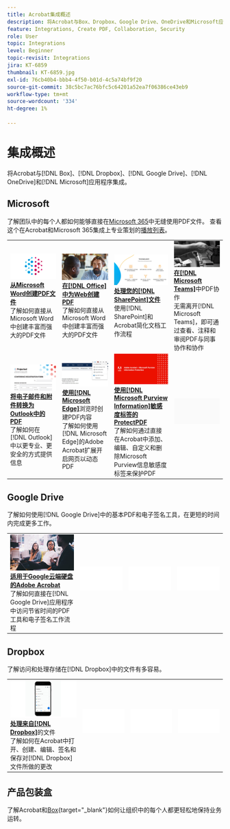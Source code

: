```yaml
---
title: Acrobat集成概述
description: 将Acrobat与Box、Dropbox、Google Drive、OneDrive和Microsoft应用程序集成
feature: Integrations, Create PDF, Collaboration, Security
role: User
topic: Integrations
level: Beginner
topic-revisit: Integrations
jira: KT-6859
thumbnail: KT-6859.jpg
exl-id: 76cb40b4-bbb4-4f50-b01d-4c5a74bf9f20
source-git-commit: 38c5bc7ac76bfc5c64201a52ea7f06386ce43eb9
workflow-type: tm+mt
source-wordcount: '334'
ht-degree: 1%

---
```


# 集成概述

将Acrobat与[!DNL Box]、[!DNL Dropbox]、[!DNL Google Drive]、[!DNL OneDrive]和[!DNL Microsoft]应用程序集成。

## Microsoft

了解团队中的每个人都如何能够直接在[Microsoft 365](https://www.adobe.com/documentcloud/integrations/microsoft-office-365.html)中无缝使用PDF文件。 查看这个在Acrobat和Microsoft 365集成上专业策划的[播放列表](https://experienceleague.adobe.com/en/playlists/acrobat-integrate-microsoft-365)。

<table style="table-layout:fixed">
<tr>
  <td>
    <a href="createfromword.md">
      <img alt="从Microsoft Word创建PDF文件" src="../assets/create-word.png" />
    </a>
    <div>
    <a href="createfromword.md"><strong>从Microsoft Word创建PDF文件</strong></a>
    </div>
    了解如何直接从Microsoft Word中创建丰富而强大的PDF文件
    <br>
  </td>
  <td>
    <a href="createofficeweb.md">
      <img alt="在[!DNL Office]中创建WebPDF" src="../assets/office-web.png" />
    </a>
    <div>
    <a href="createofficeweb.md"><strong>在[!DNL Office]中为Web创建PDF</strong></a>
    </div>
    了解如何直接从Microsoft Word中创建丰富而强大的PDF文件
    <br>
  </td> 
  <td>
    <a href="acrobatandsp.md">
      <img alt="处理您的[!DNL SharePoint]文件" src="../assets/work-sharepoint.png" />
    </a>
    <div>
    <a href="acrobatandsp.md"><strong>处理您的[!DNL SharePoint]文件</strong></a>
    </div>
    使用[!DNL SharePoint]和Acrobat简化文档工作流程
    <br>
  </td>
  <td>
    <a href="acrobatandteams.md">
      <img alt="PDF协作 [!DNL Microsoft Teams]" src="../assets/collaboration-teams.png" />
    </a>
    <div>
    <a href="acrobatandteams.md"><strong>在[!DNL Microsoft Teams]</strong></a>中PDF协作
    </div>
    无需离开[!DNL Microsoft Teams]，即可通过查看、注释和审阅PDF与同事协作和协作
    <br>
  </td>
</tr>
<tr>
  <td>
    <a href="outlook.md">
      <img alt="在Outlook中将电子邮件和附件转换为PDF" src="../assets/outlook.png" />
    </a>
    <div>
    <a href="outlook.md"><strong>将电子邮件和附件转换为Outlook中的PDF</strong></a>
    </div>
    了解如何在[!DNL Outlook]中以更专业、更安全的方式提供信息
    <br>
  </td>
  <td>
    <a href="edge.md">
      <img alt="浏览时创建PDF内容 [!DNL Microsoft Edge]" src="../assets/edge.png" />
    </a>
    <div>
    <a href="edge.md"><strong>使用[!DNL Microsoft Edge]</strong></a>浏览时创建PDF内容
    </div>
    了解如何使用[!DNL Microsoft Edge]的Adobe Acrobat扩展开启网页以动态PDF
    <br>
  </td>
  <td>
    <a href="microsoftsensitivitylabels.md">
      <img alt="使用[!DNL Microsoft Purview Information]敏感度标签的ProtectPDF" src="../assets/purview.png" />
    </a>
    <div>
    <a href="microsoftsensitivitylabels.md"><strong>使用[!DNL Microsoft Purview Information]敏感度标签的ProtectPDF</strong></a>
    </div>
    了解如何通过直接在Acrobat中添加、编辑、自定义和删除Microsoft Purview信息敏感度标签来保护PDF
    <br>
  </td>
  <td>
   <img alt="间隔物" src="../assets/Grayspacer.png" />
    <div>
    <br>
  </td>
</tr>
</table>

## Google Drive

了解如何使用[!DNL Google Drive]中的基本PDF和电子签名工具，在更短的时间内完成更多工作。

<table style="table-layout:fixed">
<tr>
  <td>
    <a href="acrobatandgoogle.md">
      <img alt="适用于Google Drive的Adobe Acrobat" src="../assets/google.png" />
    </a>
    <div>
    <a href="acrobatandgoogle.md"><strong>适用于Google云端硬盘的Adobe Acrobat</strong></a>
    </div>
    了解如何直接在[!DNL Google Drive]应用程序中访问节省时间的PDF工具和电子签名工作流程
    <br>
  </td>
  <td>
   <img alt="间隔物" src="../assets/Whitespacer.png" />
    <div>
    <br>
  </td>
  <td>
   <img alt="间隔物" src="../assets/Whitespacer.png" />
    <div>
    <br>
  </td>
  <td>
   <img alt="间隔物" src="../assets/Whitespacer.png" />
    <div>
    <br>
  </td>
</tr>
</table>

## Dropbox

了解访问和处理存储在[!DNL Dropbox]中的文件有多容易。

<table style="table-layout:fixed">
<tr>
  <td>
    <a href="acrobat-dropbox.md">
      <img alt="处理文件来自 [!DNL Dropbox]" src="../assets/work-dropbox.png" />
    </a>
    <div>
    <a href="acrobat-dropbox.md"><strong>处理来自[!DNL Dropbox]</strong></a>的文件
    </div>
    了解如何在Acrobat中打开、创建、编辑、签名和保存对[!DNL Dropbox]文件所做的更改
    <br>
  </td>
  <td>
   <img alt="间隔物" src="../assets/Whitespacer.png" />
    <div>
    <br>
  </td>
  <td>
   <img alt="间隔物" src="../assets/Whitespacer.png" />
    <div>
    <br>
  </td>
  <td>
   <img alt="间隔物" src="../assets/Whitespacer.png" />
    <div>
    <br>
  </td>
</tr>
</table>

## 产品包装盒

了解Acrobat和[Box](https://www.adobe.com/documentcloud/integrations/box.html){target="_blank"}如何让组织中的每个人都更轻松地保持业务运转。
